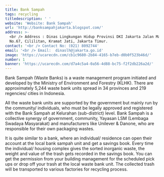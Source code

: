 ```yaml
---
title: Bank Sampah
tags: recycling
titledescription: ' '
website: 'Website: Bank Sampah'
url: 'http://banksampahjakarta.blogspot.com/'
address: >-
  <br /> Address : Dinas Lingkungan Hidup Provinsi DKI Jakarta Jalan Mandala V
  No.67, Cililitan, Kramat Jati, Jakarta Timur.
contact: '<br /> Contact No: (021) 8092744'
email: '<br /> Email:  dinaslh@jakarta.go.id'
image: 'https://ucarecdn.com/cb1c9680-2b84-4165-b7eb-d0b0f523b46d/'
number: 1
banner: 'https://ucarecdn.com/d7a4c5a4-0a56-4d88-bc75-f2f2db226a2d/'
---
```

Bank Sampah (Waste Banks) is a waste management program initiated and developed by the Ministry of Environment and Forestry (KLHK). There are approximately 5,244 waste bank units spread in 34 provinces and 219 regencies/ cities in Indonesia.

All the waste bank units are supported by the government but mainly run by the community/ individuals, who must be legally approved and registered with the Bank Sampah at Kelurahan (sub-district) level. Bank Sampah is a collective synergy of government, community, Yayasan LSM (Lembaga Swadaya Masyarakat) and manufacturers like Unilever & Danone, who are responsible for their own packaging wastes.

It is quite similar to a bank, where an individual/ residence can open their account at the local bank sampah unit and get a savings book. Every time the individual/ housing complex gives the sorted inorganic waste, the weight and value of the trash gets recorded in the savings book. You can get the permission from your building management for the scheduled pick ups or drop off your trash at the local waste bank unit. The collected trash will be transported to various factories for recycling process.
